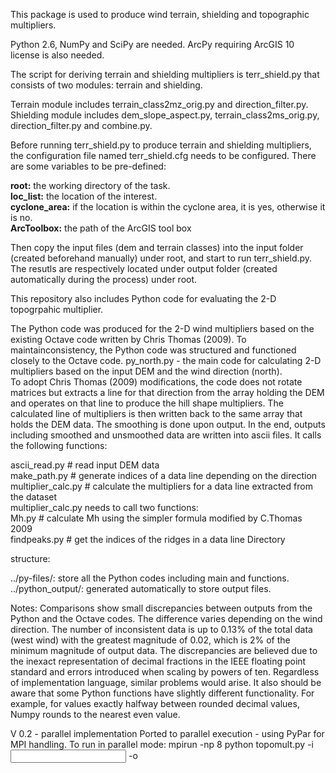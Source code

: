 This package is used to produce wind terrain, shielding and topographic
multipliers.

Python 2.6, NumPy and SciPy are needed. ArcPy requiring ArcGIS 10
license is also needed.

The script for deriving terrain and shielding multipliers is
terr\_shield.py that consists of two modules: terrain and shielding.

Terrain module includes terrain\_class2mz\_orig.py and
direction\_filter.py. Shielding module includes dem\_slope\_aspect.py,
terrain\_class2ms\_orig.py, direction\_filter.py and combine.py.

Before running terr\_shield.py to produce terrain and shielding
multipliers, the configuration file named terr\_shield.cfg needs to be
configured. There are some variables to be pre-defined:

<strong>root:</strong> the working directory of the task.<br/>
<strong>loc\_list:</strong> the location of the interest.<br/>
<strong>cyclone\_area:</strong> if the location is within the cyclone area, it is yes, otherwise it is no.<br/>
<strong>ArcToolbox:</strong> the path of the ArcGIS tool box

Then copy the input files (dem and terrain classes) into the input
folder (created beforehand manually) under root, and start to run
terr\_shield.py. The resutls are respectively located under output
folder (created automatically during the process) under root.

This repository also includes Python code for evaluating the 2-D
topogrpahic multiplier.

The Python code was produced for the 2-D wind multipliers based on the
existing Octave code written by Chris Thomas (2009). To
maintainconsistency, the Python code was structured and functioned
closely to the Octave code. py\_north.py - the main code for calculating
2-D multipliers based on the input DEM and the wind direction (north).\
To adopt Chris Thomas (2009) modifications, the code does not rotate
matrices but extracts a line for that direction from the array holding
the DEM and operates on that line to produce the hill shape multipliers.
The calculated line of multipliers is then written back to the same
array that holds the DEM data. The smoothing is done upon output. In the
end, outputs including smoothed and unsmoothed data are written into
ascii files. It calls the following functions:<br/> 

ascii\_read.py \# read input DEM data<br/> 
make\_path.py \# generate indices of a data line depending on the direction <br/>
multiplier\_calc.py \# calculate the multipliers for a data line extracted from the dataset<br/>
multiplier\_calc.py needs to call two functions:<br/>
 Mh.py \# calculate Mh using the simpler formula modified by C.Thomas 2009<br/>
 findpeaks.py \# get the indices of the ridges in a data line Directory

structure:

../py-files/: store all the Python codes including main and functions.
../python\_output/: generated automatically to store output files.

Notes: Comparisons show small discrepancies between outputs from the
Python and the Octave codes. The difference varies depending on the wind
direction. The number of inconsistent data is up to 0.13% of the total
data (west wind) with the greatest magnitude of 0.02, which is 2% of the
minimum magnitude of output data. The discrepancies are believed due to
the inexact representation of decimal fractions in the IEEE floating
point standard and errors introduced when scaling by powers of ten.
Regardless of implementation language, similar problems would arise. It
also should be aware that some Python functions have slightly different
functionality. For example, for values exactly halfway between rounded
decimal values, Numpy rounds to the nearest even value.

V 0.2 - parallel implementation Ported to parallel execution - using
PyPar for MPI handling. To run in parallel mode: mpirun -np 8 python
topomult.py -i <input file> -o
<output path>






